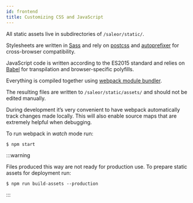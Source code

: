```yaml
---
id: frontend
title: Customizing CSS and JavaScript
---
```


All static assets live in subdirectories of `/saleor/static/`.

Stylesheets are written in [Sass](http://sass-lang.com/) and rely on [postcss](http://postcss.org/) and [autoprefixer](https://autoprefixer.github.io/) for cross-browser compatibility.

JavaScript code is written according to the ES2015 standard and relies on [Babel](https://babeljs.io/) for transpilation and browser-specific polyfills.

Everything is compiled together using [webpack module bundler](https://webpack.github.io/).

The resulting files are written to `/saleor/static/assets/` and should not be edited manually.

During development it’s very convenient to have webpack automatically track changes made locally. This will also enable source maps that are extremely helpful when debugging.

To run webpack in _watch_ mode run:

```shell-session
$ npm start
```

:::warning

Files produced this way are not ready for production use. To prepare static assets for deployment run:

```shell-session
$ npm run build-assets --production
```

:::
